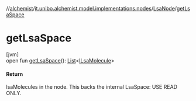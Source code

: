 //[alchemist](../../../index.md)/[it.unibo.alchemist.model.implementations.nodes](../index.md)/[LsaNode](index.md)/[getLsaSpace](get-lsa-space.md)

# getLsaSpace

[jvm]\
open fun [getLsaSpace](get-lsa-space.md)(): [List](https://docs.oracle.com/javase/8/docs/api/java/util/List.html)<[ILsaMolecule](../../it.unibo.alchemist.model.interfaces/-i-lsa-molecule/index.md)>

#### Return

lsaMolecules in the node. This backs the internal LsaSpace: USE READ ONLY.
